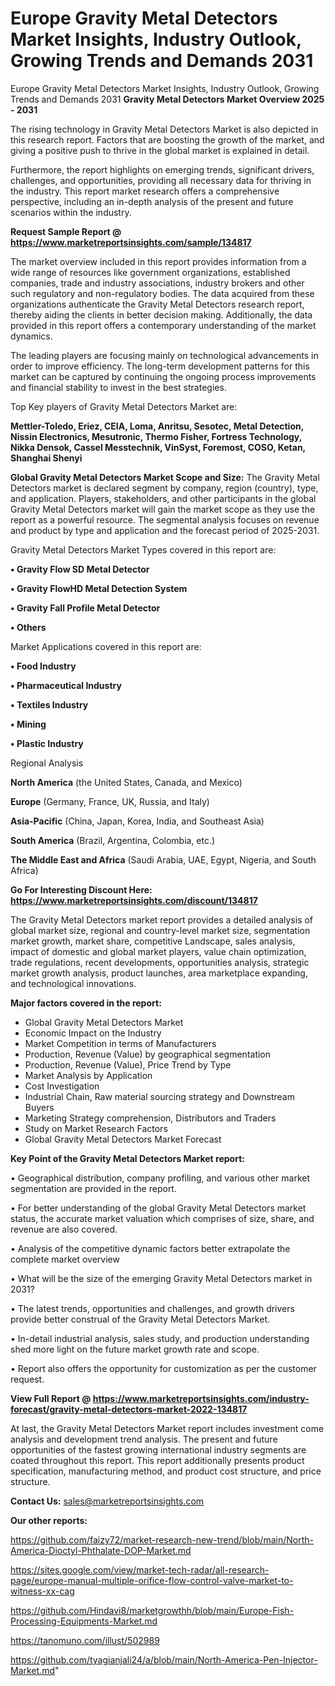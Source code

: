 # Europe Gravity Metal Detectors Market Insights, Industry Outlook, Growing Trends and Demands 2031
Europe Gravity Metal Detectors Market Insights, Industry Outlook, Growing Trends and Demands 2031
<Strong> Gravity Metal Detectors Market Overview 2025 - 2031</strong>

The rising technology in Gravity Metal Detectors Market is also depicted in this research report. Factors that are boosting the growth of the market, and giving a positive push to thrive in the global market is explained in detail.

Furthermore, the report highlights on emerging trends, significant drivers, challenges, and opportunities, providing all necessary data for thriving in the industry. This report market research offers a comprehensive perspective, including an in-depth analysis of the present and future scenarios within the industry.

<strong>Request Sample Report @ <a href=https://www.marketreportsinsights.com/sample/134817>https://www.marketreportsinsights.com/sample/134817</a></strong>

The market overview included in this report provides information from a wide range of resources like government organizations, established companies, trade and industry associations, industry brokers and other such regulatory and non-regulatory bodies. The data acquired from these organizations authenticate the Gravity Metal Detectors research report, thereby aiding the clients in better decision making. Additionally, the data provided in this report offers a contemporary understanding of the market dynamics.

The leading players are focusing mainly on technological advancements in order to improve efficiency. The long-term development patterns for this market can be captured by continuing the ongoing process improvements and financial stability to invest in the best strategies.

Top Key players of Gravity Metal Detectors Market are:

<strong>Mettler-Toledo, Eriez, CEIA, Loma, Anritsu, Sesotec, Metal Detection, Nissin Electronics, Mesutronic, Thermo Fisher, Fortress Technology, Nikka Densok, Cassel Messtechnik, VinSyst, Foremost, COSO, Ketan, Shanghai Shenyi</strong>

<strong><b>Global Gravity Metal Detectors Market Scope and Size:</b></strong>
The Gravity Metal Detectors market is declared segment by company, region (country), type, and application. Players, stakeholders, and other participants in the global Gravity Metal Detectors market will gain the market scope as they use the report as a powerful resource. The segmental analysis focuses on revenue and product by type and application and the forecast period of 2025-2031.

Gravity Metal Detectors Market Types covered in this report are:

<strong>• Gravity Flow SD Metal Detector

• Gravity FlowHD Metal Detection System

• Gravity Fall Profile Metal Detector

• Others</strong>

Market Applications covered in this report are:

<strong>• Food Industry

• Pharmaceutical Industry

• Textiles Industry

• Mining

• Plastic Industry</strong> 

Regional Analysis

<strong>North America</strong> (the United States, Canada, and Mexico)

<strong>Europe</strong> (Germany, France, UK, Russia, and Italy)

<strong>Asia-Pacific</strong> (China, Japan, Korea, India, and Southeast Asia)

<strong>South America</strong> (Brazil, Argentina, Colombia, etc.)

<strong>The Middle East and Africa</strong> (Saudi Arabia, UAE, Egypt, Nigeria, and South Africa)

<strong>Go For Interesting Discount Here: <a href=https://www.marketreportsinsights.com/discount/134817>https://www.marketreportsinsights.com/discount/134817</a></strong>

The Gravity Metal Detectors market report provides a detailed analysis of global market size, regional and country-level market size, segmentation market growth, market share, competitive Landscape, sales analysis, impact of domestic and global market players, value chain optimization, trade regulations, recent developments, opportunities analysis, strategic market growth analysis, product launches, area marketplace expanding, and technological innovations.

<strong><b>Major factors covered in the report:</b></strong>
<ul>
  <li>Global Gravity Metal Detectors Market </li>
  <li>Economic Impact on the Industry</li>
  <li>Market Competition in terms of Manufacturers</li>
  <li>Production, Revenue (Value) by geographical segmentation</li>
  <li>Production, Revenue (Value), Price Trend by Type</li>
  <li>Market Analysis by Application</li>
  <li>Cost Investigation</li>
  <li>Industrial Chain, Raw material sourcing strategy and Downstream Buyers</li>
  <li>Marketing Strategy comprehension, Distributors and Traders</li>
  <li>Study on Market Research Factors</li>
  <li>Global Gravity Metal Detectors Market Forecast</li>
</ul>

<strong><b>Key Point of the Gravity Metal Detectors Market report:</b></strong>

• Geographical distribution, company profiling, and various other market segmentation are provided in the report.

• For better understanding of the global Gravity Metal Detectors market status, the accurate market valuation which comprises of size, share, and revenue are also covered.

• Analysis of the competitive dynamic factors better extrapolate the complete market overview

• What will be the size of the emerging Gravity Metal Detectors market in 2031?

• The latest trends, opportunities and challenges, and growth drivers provide better construal of the Gravity Metal Detectors Market.

• In-detail industrial analysis, sales study, and production understanding shed more light on the future market growth rate and scope.

• Report also offers the opportunity for customization as per the customer request.

<strong><b>View Full Report @ <a href=https://www.marketreportsinsights.com/industry-forecast/gravity-metal-detectors-market-2022-134817>https://www.marketreportsinsights.com/industry-forecast/gravity-metal-detectors-market-2022-134817</a></b></strong>


At last, the Gravity Metal Detectors Market report includes investment come analysis and development trend analysis. The present and future opportunities of the fastest growing international industry segments are coated throughout this report. This report additionally presents product specification, manufacturing method, and product cost structure, and price structure.

<strong>Contact Us:</strong>
sales@marketreportsinsights.com

<strong>Our other reports:</strong>

<a href=https://github.com/faizy72/market-research-new-trend/blob/main/North-America-Dioctyl-Phthalate-DOP-Market.md>https://github.com/faizy72/market-research-new-trend/blob/main/North-America-Dioctyl-Phthalate-DOP-Market.md</a>

<a href=https://sites.google.com/view/market-tech-radar/all-research-page/europe-manual-multiple-orifice-flow-control-valve-market-to-witness-xx-cag>https://sites.google.com/view/market-tech-radar/all-research-page/europe-manual-multiple-orifice-flow-control-valve-market-to-witness-xx-cag</a>

<a href=https://github.com/Hindavi8/marketgrowthh/blob/main/Europe-Fish-Processing-Equipments-Market.md>https://github.com/Hindavi8/marketgrowthh/blob/main/Europe-Fish-Processing-Equipments-Market.md</a>

<a href=https://tanomuno.com/illust/502989>https://tanomuno.com/illust/502989</a>

<a href=https://github.com/tyagianjali24/a/blob/main/North-America-Pen-Injector-Market.md>https://github.com/tyagianjali24/a/blob/main/North-America-Pen-Injector-Market.md</a>"
